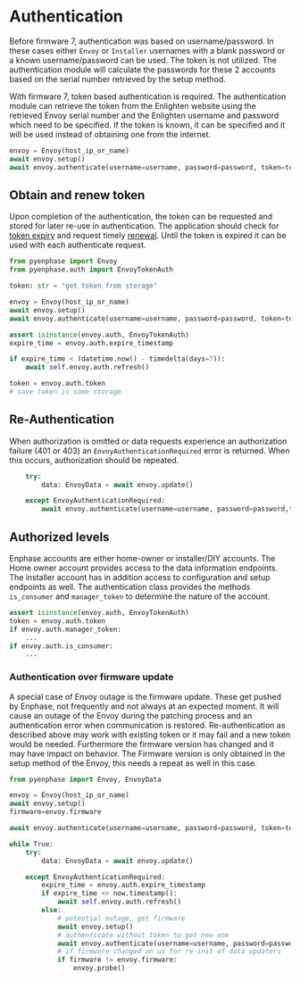 # Authentication

Before firmware 7, authentication was based on username/password. In these cases either `Envoy` or `Installer` usernames with a blank password or a known username/password can be used. The token is not utilized. The authentication module will calculate the passwords for these 2 accounts based on the serial number retrieved by the setup method.

With firmware 7, token based authentication is required. The authentication module can retrieve the token from the Enlighten website using the retrieved Envoy serial number and the Enlighten username and password which need to be specified. If the token is known, it can be specified and it will be used instead of obtaining one from the internet.

```python
envoy = Envoy(host_ip_or_name)
await envoy.setup()
await envoy.authenticate(username=username, password=password, token=token)

```

## Obtain and renew token

Upon completion of the authentication, the token can be requested and stored for later re-use in authentication. The application should check for [token expiry](#pyenphase.auth.EnvoyTokenAuth.expire_timestamp) and request timely [renewal](#pyenphase.auth.EnvoyTokenAuth.refresh). Until the token is expired it can be used with each authenticate request.

```python
from pyenphase import Envoy
from pyenphase.auth import EnvoyTokenAuth

token: str = "get token from storage"

envoy = Envoy(host_ip_or_name)
await envoy.setup()
await envoy.authenticate(username=username, password=password, token=token)

assert isinstance(envoy.auth, EnvoyTokenAuth)
expire_time = envoy.auth.expire_timestamp

if expire_time < (datetime.now() - timedelta(days=7)):
    await self.envoy.auth.refresh()

token = envoy.auth.token
# save token is some storage

```

## Re-Authentication

When authorization is omitted or data requests experience an authorization failure (401 or 403) an `EnvoyAuthenticationRequired` error is returned. When this occurs, authorization should be repeated.

```python
    try:
        data: EnvoyData = await envoy.update()

    except EnvoyAuthenticationRequired:
        await envoy.authenticate(username=username, password=password,token-token)
```

## Authorized levels

Enphase accounts are either home-owner or installer/DIY accounts. The Home owner account provides access to the data information endpoints. The installer account has in addition access to configuration and setup endpoints as well. The authentication class provides the methods `is_consumer` and `manager_token` to determine the nature of the account.

```python
assert isinstance(envoy.auth, EnvoyTokenAuth)
token = envoy.auth.token
if envoy.auth.manager_token:
    ...
if envoy.auth.is_consumer:
    ...
```

### Authentication over firmware update

A special case of Envoy outage is the firmware update. These get pushed by Enphase, not frequently and not always at an expected moment. It will cause an outage of the Envoy during the patching process and an authentication error when communication is restored. Re-authentication as described above may work with existing token or it may fail and a new token would be needed. Furthermore the firmware version has changed and it may have impact on behavior. The Firmware version is only obtained in the setup method of the Envoy, this needs a repeat as well in this case.

```python
from pyenphase import Envoy, EnvoyData

envoy = Envoy(host_ip_or_name)
await envoy.setup()
firmware=envoy.firmware

await envoy.authenticate(username=username, password=password, token=token)

while True:
    try:
        data: EnvoyData = await envoy.update()

    except EnvoyAuthenticationRequired:
        expire_time = envoy.auth.expire_timestamp
        if expire_time <> now.timestamp():
            await self.envoy.auth.refresh()
        else:
            # potential outage, get firmware
            await envoy.setup()
            # authenticate without token to get new one
            await envoy.authenticate(username=username, password=password)
            # if firmware changed on us for re-init of data updaters
            if firmware != envoy.firmware:
                envoy.probe()
```
